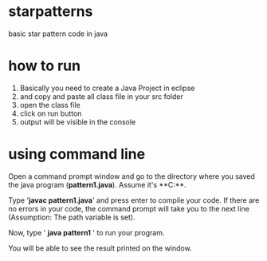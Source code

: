 # starpatterns
basic star pattern code in java

# how to run
1. Basically you need to create a Java Project in eclipse
2. and copy and paste all class file in your src folder
3. open the class file 
4. click on run button 
5. output will be visible in the console 

# using command line
Open a command prompt window and go to the directory where you saved the java program (**pattern1.java**). Assume it's **C:\**.

Type '**javac pattern1.java**' and press enter to compile your code. If there are no errors in your code, the command prompt will take you to the next line (Assumption: The path variable is set).

Now, type ' **java pattern1** ' to run your program.

You will be able to see the result printed on the window.
